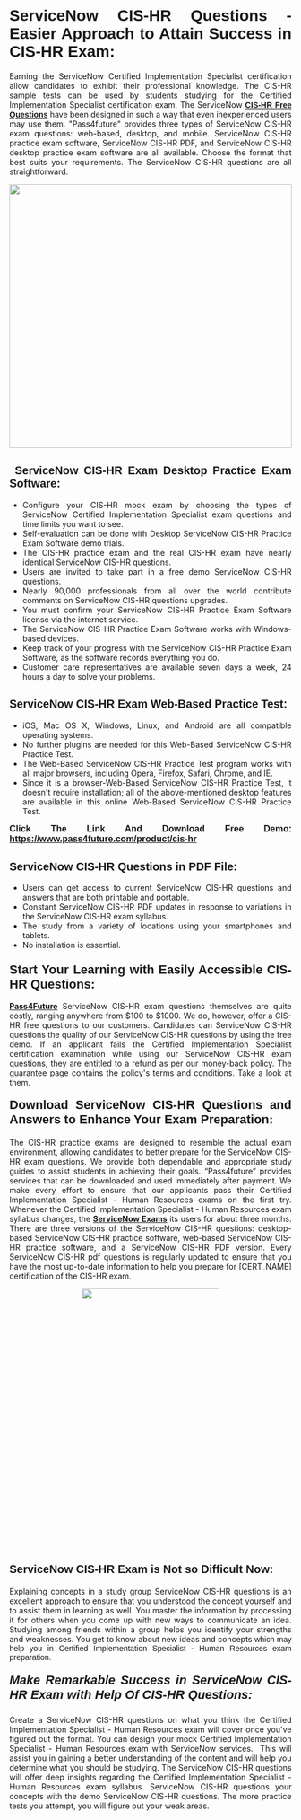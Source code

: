 <h1 style="text-align: justify;"><span style="font-family:Tahoma,Geneva,sans-serif;"><strong>ServiceNow CIS-HR Questions - Easier Approach to Attain Success in CIS-HR Exam:</strong></span></h1>

<p style="text-align: justify;">Earning the ServiceNow Certified Implementation Specialist certification allow candidates to exhibit their professional knowledge. The CIS-HR sample tests can be used by students studying for the Certified Implementation Specialist certification exam. The ServiceNow <a href="https://www.pass4future.com/questions/servicenow/cis-hr"><span style="font-family:Tahoma,Geneva,sans-serif;"><strong>CIS-HR Free Questions</strong></span></a> have been designed in such a way that even inexperienced users may use them. "Pass4future" provides three types of ServiceNow CIS-HR exam questions: web-based, desktop, and mobile. ServiceNow CIS-HR practice exam software, ServiceNow CIS-HR PDF, and ServiceNow CIS-HR desktop practice exam software are all available. Choose the format that best suits your requirements. The ServiceNow CIS-HR questions are all straightforward.</p>

<p style="text-align: justify;"><a href="https://www.pass4future.com/product/cis-hr"><img alt="" src="https://lh3.googleusercontent.com/pw/AM-JKLU5_aushiRQbaoUdVonD_1om6esFnUm_j21jdeI1V3aesz_ETcO2Y8QVj0ZamD1vJ__MzXKNoh3XzzrDTXgudBuMwEatvdphNwcixeZDIncATvFdVanIchOfqVuIJHbWkG03KYMH2pwXnb7WaAnvI3g=w1366-h490-no?authuser=0" style="width: 100%; height: 470px;" /></a></p>

<h2 style="text-align: justify;"><strong><span style="font-family:Tahoma,Geneva,sans-serif;"><span style="font-size:20px;"> ServiceNow CIS-HR Exam Desktop Practice Exam Software:</span></span></strong></h2>

<ul>
	<li style="text-align: justify;">Configure your CIS-HR mock exam by choosing the types of ServiceNow Certified Implementation Specialist exam questions and time limits you want to see.</li>
	<li style="text-align: justify;">Self-evaluation can be done with Desktop ServiceNow CIS-HR Practice Exam Software demo trials.</li>
	<li style="text-align: justify;">The CIS-HR practice exam and the real CIS-HR exam have nearly identical ServiceNow CIS-HR questions.</li>
	<li style="text-align: justify;">Users are invited to take part in a free demo ServiceNow CIS-HR questions.</li>
	<li style="text-align: justify;">Nearly 90,000 professionals from all over the world contribute comments on ServiceNow CIS-HR questions upgrades.</li>
	<li style="text-align: justify;">You must confirm your ServiceNow CIS-HR Practice Exam Software license via the internet service.</li>
	<li style="text-align: justify;">The ServiceNow CIS-HR Practice Exam Software works with Windows-based devices.</li>
	<li style="text-align: justify;">Keep track of your progress with the ServiceNow CIS-HR Practice Exam Software, as the software records everything you do.</li>
	<li style="text-align: justify;">Customer care representatives are available seven days a week, 24 hours a day to solve your problems.</li>
</ul>

<h2 style="text-align: justify;"><span style="font-family:Tahoma,Geneva,sans-serif;"><strong><span style="font-size:20px;">ServiceNow CIS-HR Exam Web-Based Practice Test:</span></strong></span></h2>

<ul>
	<li style="text-align: justify;">iOS, Mac OS X, Windows, Linux, and Android are all compatible operating systems.</li>
	<li style="text-align: justify;">No further plugins are needed for this Web-Based ServiceNow CIS-HR Practice Test.</li>
	<li style="text-align: justify;">The Web-Based ServiceNow CIS-HR Practice Test program works with all major browsers, including Opera, Firefox, Safari, Chrome, and IE.</li>
	<li style="text-align: justify;">Since it is a browser-Web-Based ServiceNow CIS-HR Practice Test, it doesn't require installation; all of the above-mentioned desktop features are available in this online Web-Based ServiceNow CIS-HR Practice Test.</li>
</ul>

<p style="text-align: justify;"><span style="font-family:Tahoma,Geneva,sans-serif;"><span style="font-size:16px;"><strong>Click The Link And Download Free Demo:</strong></span></span> <a href="https://www.pass4future.com/product/cis-hr"><span style="font-family:Tahoma,Geneva,sans-serif;"><span style="font-size:16px;"><strong>https://www.pass4future.com/product/cis-hr</strong></span></span></a></p>

<h2 style="text-align: justify;"><strong><span style="font-family:Tahoma,Geneva,sans-serif;"><span style="font-size:20px;">ServiceNow CIS-HR Questions in PDF File:</span></span></strong></h2>

<ul>
	<li style="text-align: justify;">Users can get access to current ServiceNow CIS-HR questions and answers that are both printable and portable.</li>
	<li style="text-align: justify;">Constant ServiceNow CIS-HR PDF updates in response to variations in the ServiceNow CIS-HR exam syllabus.</li>
	<li style="text-align: justify;">The study from a variety of locations using your smartphones and tablets.</li>
	<li style="text-align: justify;">No installation is essential.</li>
</ul>

<h3 style="text-align: justify;"><span style="font-family:Tahoma,Geneva,sans-serif;"><strong><span style="font-size:22px;">Start Your Learning with Easily Accessible CIS-HR Questions:</span></strong></span></h3>

<p style="text-align: justify;"><strong><a href="https://www.pass4future.com/">Pass4Future</a></strong> ServiceNow CIS-HR exam questions themselves are quite costly, ranging anywhere from $100 to $1000. We do, however, offer a CIS-HR free questions to our customers. Candidates can ServiceNow CIS-HR questions the quality of our ServiceNow CIS-HR questions by using the free demo. If an applicant fails the Certified Implementation Specialist certification examination while using our ServiceNow CIS-HR exam questions, they are entitled to a refund as per our money-back policy. The guarantee page contains the policy's terms and conditions. Take a look at them.</p>

<h4 style="text-align: justify;"><strong><span style="font-family:Tahoma,Geneva,sans-serif;"><span style="font-size:22px;">Download ServiceNow CIS-HR Questions and Answers to Enhance Your Exam Preparation:</span></span></strong></h4>

<p style="text-align: justify;">The CIS-HR practice exams are designed to resemble the actual exam environment, allowing candidates to better prepare for the ServiceNow CIS-HR exam questions. We provide both dependable and appropriate study guides to assist students in achieving their goals. “Pass4future” provides services that can be downloaded and used immediately after payment. We make every effort to ensure that our applicants pass their Certified Implementation Specialist - Human Resources exams on the first try. Whenever the Certified Implementation Specialist - Human Resources exam syllabus changes, the <strong><a href="https://www.pass4future.com/servicenow">ServiceNow Exams</a></strong> its users for about three months. There are three versions of the ServiceNow CIS-HR questions: desktop-based ServiceNow CIS-HR practice software, web-based ServiceNow CIS-HR practice software, and a ServiceNow CIS-HR PDF version. Every ServiceNow CIS-HR pdf questions is regularly updated to ensure that you have the most up-to-date information to help you prepare for [CERT_NAME] certification of the CIS-HR exam.</p>

<p style="text-align: center;"><a href="https://www.pass4future.com/product/cis-hr"><img alt="" src="https://lh3.googleusercontent.com/pw/AM-JKLV3yUm3jiqqIo1xIsj1VJ_UeysYexQY-pRYO0rIFl3vg11QZioN-gzffpw2AfKqFynWuvoXOreWrWS0swpr4xmOSWfwII2jvatteuqrfxiWGFBSHPiZUCoi33jqeymK5dmu-0enyX6tayRCAMHw05jv=s617-no?authuser=0" style="width: 70%; height: 470px;" /></a></p>

<h4 style="text-align: justify;"><strong><span style="font-family:Tahoma,Geneva,sans-serif;"><span style="font-size:20px;">ServiceNow CIS-HR Exam is Not so Difficult Now:</span></span></strong></h4>

<p style="text-align: justify;">Explaining concepts in a study group ServiceNow CIS-HR questions is an excellent approach to ensure that you understood the concept yourself and to assist them in learning as well. You master the information by processing it for others when you come up with new ways to communicate an idea. Studying among friends within a group helps you identify your strengths and weaknesses. You get to know about new ideas and concepts <span style="font-family:Tahoma,Geneva,sans-serif;">which may help you in Certified Implementation Specialist - Human Resources exam preparation.</span></p>

<h5 style="text-align: justify;"><span style="font-family:Tahoma,Geneva,sans-serif;"><span style="font-size:22px;"><strong>Make Remarkable Success in ServiceNow CIS-HR Exam with Help Of CIS-HR Questions:</strong></span></span></h5>

<p style="text-align: justify;">Create a ServiceNow CIS-HR questions on what you think the Certified Implementation Specialist - Human Resources exam will cover once you've figured out the format. You can design your mock Certified Implementation Specialist - Human Resources exam with ServiceNow services.  This will assist you in gaining a better understanding of the content and will help you determine what you should be studying. The ServiceNow CIS-HR questions will offer deep insights regarding the Certified Implementation Specialist - Human Resources exam syllabus. ServiceNow CIS-HR questions your concepts with the demo ServiceNow CIS-HR questions. The more practice tests you attempt, you will figure out your weak areas.</p>
